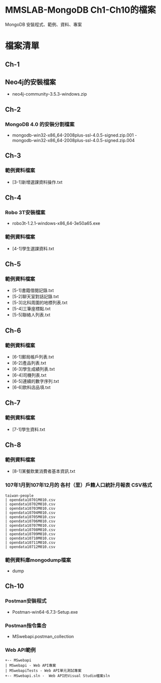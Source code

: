# MMSLAB-MongoDB Ch1-Ch10的檔案
MongoDB 安裝程式、範例、資料、專案

# 檔案清單
## Ch-1
## Neo4j的安裝檔案 
- neo4j-community-3.5.3-windows.zip 
## Ch-2
### MongoDB 4.0 的安裝分割檔案 
- mongodb-win32-x86_64-2008plus-ssl-4.0.5-signed.zip.001 - mongodb-win32-x86_64-2008plus-ssl-4.0.5-signed.zip.004
## Ch-3
### 範例資料檔案 
- [3-1]新增選課資料操作.txt
## Ch-4
### Robo 3T安裝檔案 
- robo3t-1.2.1-windows-x86_64-3e50a65.exe
### 範例資料檔案 
- [4-1]學生選課資料.txt
## Ch-5
### 範例資料檔案 
- [5-1]書籍借閱記錄.txt 
- [5-2]聊天室對話記錄.txt 
- [5-3]北科周圍的地標列表.txt 
- [5-4]三筆座標點.txt 
- [5-5]聯絡人列表.txt
## Ch-6
### 範例資料檔案 
- [6-1]郵局帳戶列表.txt
- [6-2]產品列表.txt
- [6-3]學生成績列表.txt
- [6-4]司機列表.txt
- [6-5]連續的數字序列.txt
- [6-6]飲料店品項.txt
## Ch-7
### 範例資料檔案 
- [7-1]學生資料.txt
## Ch-8
### 範例資料檔案 
- [8-1]某餐飲業消費者基本資訊.txt
### 107年1月到107年12月的 各村（里）戶籍人口統計月報表 CSV格式
```
taiwan-people   
| opendata10701M010.csv  
| opendata10702M010.csv
| opendata10703M010.csv
| opendata10704M010.csv
| opendata10705M010.csv
| opendata10706M010.csv
| opendata10707M010.csv
| opendata10708M010.csv
| opendata10709M010.csv
| opendata10710M010.csv
| opendata10711M010.csv
| opendata10712M010.csv
```
### 範例資料庫mongodump檔案
- dump

## Ch-10
### Postman安裝程式
- Postman-win64-6.7.3-Setup.exe
### Postman指令集合
- MSwebapi.postman_collection
### Web API範例
```
+-- MSwebapi
| MSwebapi - Web API專案
| MSwebapiTests - Web API單元測試專案
+-- MSwebapi.sln -  Web API的Visual Studio檔案sln